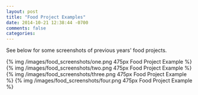 ```yaml
---
layout: post
title: "Food Project Examples"
date: 2014-10-21 12:38:44 -0700
comments: false
categories:
---
```


See below for some screenshots of previous years' food projects.

<!-- more -->

{% img /images/food_screenshots/one.png 475px Food Project Example %}
{% img /images/food_screenshots/two.png 475px Food Project Example %}
{% img /images/food_screenshots/three.png 475px Food Project Example %}
{% img /images/food_screenshots/four.png 475px Food Project Example %}
